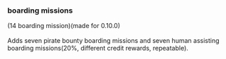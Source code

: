 ### boarding missions <br>
(14 boarding mission)(made for 0.10.0) <br>
<br>
Adds seven pirate bounty boarding missions and seven human assisting boarding missions(20%, different credit rewards, repeatable). <br>